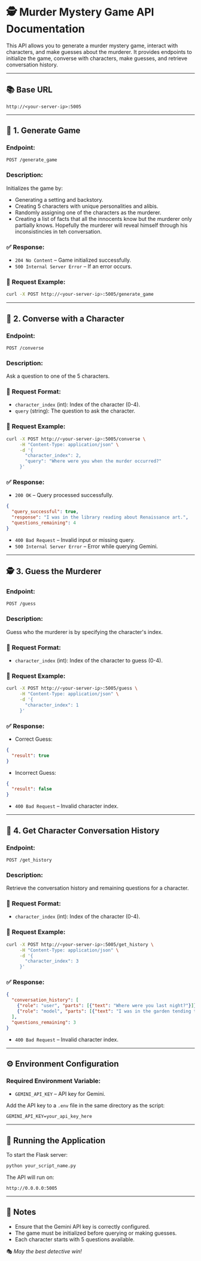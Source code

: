 # 🕵️ Murder Mystery Game API Documentation

This API allows you to generate a murder mystery game, interact with characters, and make guesses about the murderer. It provides endpoints to initialize the game, converse with characters, make guesses, and retrieve conversation history.

---

## 📚 **Base URL**
```
http://<your-server-ip>:5005
```

---

## 🎲 **1. Generate Game**

### **Endpoint:**
```
POST /generate_game
```

### **Description:**
Initializes the game by:
- Generating a setting and backstory.
- Creating 5 characters with unique personalities and alibis.
- Randomly assigning one of the characters as the murderer.
- Creating a list of facts that all the innocents know but the murderer only partially knows. Hopefully the murderer will reveal himself through his inconsistincies in teh conversation.

### ✅ **Response:**
- `204 No Content` – Game initialized successfully.
- `500 Internal Server Error` – If an error occurs.

### 📄 **Request Example:**
```bash
curl -X POST http://<your-server-ip>:5005/generate_game
```

---

## 💬 **2. Converse with a Character**

### **Endpoint:**
```
POST /converse
```

### **Description:**
Ask a question to one of the 5 characters.

### 📄 **Request Format:**
- `character_index` (int): Index of the character (0-4).
- `query` (string): The question to ask the character.

### 📄 **Request Example:**
```bash
curl -X POST http://<your-server-ip>:5005/converse \
     -H "Content-Type: application/json" \
     -d '{
       "character_index": 2,
       "query": "Where were you when the murder occurred?"
     }'
```

### ✅ **Response:**
- `200 OK` – Query processed successfully.
```json
{
  "query_successful": true,
  "response": "I was in the library reading about Renaissance art.",
  "questions_remaining": 4
}
```
- `400 Bad Request` – Invalid input or missing query.
- `500 Internal Server Error` – Error while querying Gemini.

---

## 🕵️ **3. Guess the Murderer**

### **Endpoint:**
```
POST /guess
```

### **Description:**
Guess who the murderer is by specifying the character's index.

### 📄 **Request Format:**
- `character_index` (int): Index of the character to guess (0-4).

### 📄 **Request Example:**
```bash
curl -X POST http://<your-server-ip>:5005/guess \
     -H "Content-Type: application/json" \
     -d '{
       "character_index": 1
     }'
```

### ✅ **Response:**
- Correct Guess:
```json
{
  "result": true
}
```
- Incorrect Guess:
```json
{
  "result": false
}
```
- `400 Bad Request` – Invalid character index.

---

## 📜 **4. Get Character Conversation History**

### **Endpoint:**
```
POST /get_history
```

### **Description:**
Retrieve the conversation history and remaining questions for a character.

### 📄 **Request Format:**
- `character_index` (int): Index of the character (0-4).

### 📄 **Request Example:**
```bash
curl -X POST http://<your-server-ip>:5005/get_history \
     -H "Content-Type: application/json" \
     -d '{
       "character_index": 3
     }'
```

### ✅ **Response:**
```json
{
  "conversation_history": [
    {"role": "user", "parts": [{"text": "Where were you last night?"}]},
    {"role": "model", "parts": [{"text": "I was in the garden tending to the roses."}]}
  ],
  "questions_remaining": 3
}
```
- `400 Bad Request` – Invalid character index.

---

## ⚙️ **Environment Configuration**

### **Required Environment Variable:**
- `GEMINI_API_KEY` – API key for Gemini.

Add the API key to a `.env` file in the same directory as the script:
```
GEMINI_API_KEY=your_api_key_here
```

---

## 🚀 **Running the Application**
To start the Flask server:
```bash
python your_script_name.py
```

The API will run on:
```
http://0.0.0.0:5005
```

---

## 📝 **Notes**
- Ensure that the Gemini API key is correctly configured.
- The game must be initialized before querying or making guesses.
- Each character starts with 5 questions available.

🎭 *May the best detective win!*